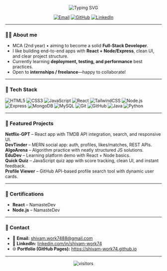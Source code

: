 <!-- PROFILE README FOR SHIVAM KUMAR -->

<p align="center">
  <img src="https://readme-typing-svg.demolab.com?font=Inter&weight=600&size=28&duration=2800&pause=900&center=true&vCenter=true&width=800&lines=Hi%2C+I'm+Shivam+Kumar+%F0%9F%91%8B;Full-Stack+Developer+%7C+MCA+Student;I+build+clean+UIs+and+robust+APIs" alt="Typing SVG" />
</p>

<p align="center">
  <a href="mailto:shivam.work7488@gmail.com"><img alt="Email" src="https://img.shields.io/badge/Email-shivam.work7488%40gmail.com-informational?style=for-the-badge&logo=gmail"></a>
  <a href="https://github.com/shivam-work74"><img alt="GitHub" src="https://img.shields.io/badge/GitHub-shivam--work74-181717?style=for-the-badge&logo=github"></a>
  <a href="https://in.linkedin.com/in/shivam-work74">
    <img alt="LinkedIn" src="https://img.shields.io/badge/LinkedIn-shivam--work74-0A66C2?style=for-the-badge&logo=linkedin">
  </a>
</p>

---

### 👨‍💻 About me
- MCA (2nd year) • aiming to become a solid **Full-Stack Developer**.  
- I like building end-to-end apps with **React + Node/Express**, clean UI, and clear project structure.  
- Currently learning **deployment, testing, and performance** best practices.  
- Open to **internships / freelance**—happy to collaborate!  

---

### 🧰 Tech Stack
![HTML5](https://img.shields.io/badge/HTML5-E34F26?logo=html5&logoColor=white)
![CSS3](https://img.shields.io/badge/CSS3-1572B6?logo=css3&logoColor=white)
![JavaScript](https://img.shields.io/badge/JavaScript-F7DF1E?logo=javascript&logoColor=black)
![React](https://img.shields.io/badge/React-20232A?logo=react&logoColor=61DAFB)
![TailwindCSS](https://img.shields.io/badge/Tailwind-38B2AC?logo=tailwindcss&logoColor=white)
![Node.js](https://img.shields.io/badge/Node.js-339933?logo=nodedotjs&logoColor=white)
![Express](https://img.shields.io/badge/Express-000000?logo=express&logoColor=white)
![MongoDB](https://img.shields.io/badge/MongoDB-47A248?logo=mongodb&logoColor=white)
![MySQL](https://img.shields.io/badge/MySQL-4479A1?logo=mysql&logoColor=white)
![Git](https://img.shields.io/badge/Git-F05032?logo=git&logoColor=white)
![GitHub](https://img.shields.io/badge/GitHub-181717?logo=github&logoColor=white)
![Java](https://img.shields.io/badge/Java-007396?logo=openjdk&logoColor=white)
![Python](https://img.shields.io/badge/Python-3776AB?logo=python&logoColor=white)

---

### 🚀 Featured Projects
**Netflix-GPT** – React app with TMDB API integration, search, and responsive UI.  
**DevTinder** – MERN social app: auth, profiles, likes/matches, REST APIs.  
**AlgoArena** – Algorithm practice with neatly structured JS solutions.  
**EduDev** – Learning platform demo with React + Node basics.  
**Quick Quiz** – JavaScript quiz app with score tracking, clean UI, and instant feedback.  
**Profile Viewer** – GitHub API-based profile search tool with dynamic user cards.  

---

### 📜 Certifications
- **React** – NamasteDev  
- **Node.js** – NamasteDev  

---

### 💌 Contact
- 📧 **Email:** [shivam.work7488@gmail.com](mailto:shivam.work7488@gmail.com)  
- 💼 **LinkedIn:** [linkedin.com/in/shivam-work74](https://in.linkedin.com/in/shivam-work74)  
- 🌐 **Portfolio (GitHub Pages):** https://shivam-work74.github.io  

---

<p align="center">
  <img src="https://visitor-badge.laobi.icu/badge?page_id=shivam-work74.shivam-work74" alt="visitors">
</p>


